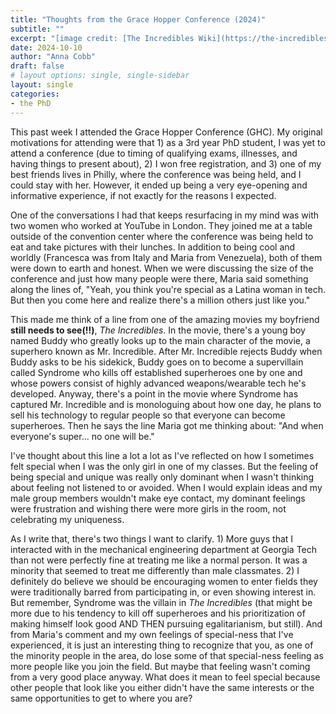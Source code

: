 ```yaml
---
title: "Thoughts from the Grace Hopper Conference (2024)"
subtitle: ""
excerpt: "[image credit: [The Incredibles Wiki](https://the-incredibles.fandom.com/wiki/Syndrome)]"
date: 2024-10-10
author: "Anna Cobb"
draft: false
# layout options: single, single-sidebar
layout: single
categories:
- the PhD
---
```


This past week I attended the Grace Hopper Conference (GHC). My original motivations for attending were that 1) as a 3rd year PhD student, I was yet to attend a conference (due to timing of qualifying exams, illnesses, and having things to present about), 2) I won free registration, and 3) one of my best friends lives in Philly, where the conference was being held, and I could stay with her. However, it ended up being a very eye-opening and informative experience, if not exactly for the reasons I expected.

One of the conversations I had that keeps resurfacing in my mind was with two women who worked at YouTube in London. They joined me at a table outside of the convention center where the conference was being held to eat and take pictures with their lunches. In addition to being cool and worldly (Francesca was from Italy and Maria from Venezuela), both of them were down to earth and honest. When we were discussing the size of the conference and just how many people were there, Maria said something along the lines of, "Yeah, you think you're special as a Latina woman in tech. But then you come here and realize there's a million others just like you." 

This made me think of a line from one of the amazing movies my boyfriend **still needs to see(!!)**, *The Incredibles*. In the movie, there's a young boy named Buddy who greatly looks up to the main character of the movie, a superhero known as Mr. Incredible. After Mr. Incredible rejects Buddy when Buddy asks to be his sidekick, Buddy goes on to become a supervillain called Syndrome who kills off established superheroes one by one and whose powers consist of highly advanced weapons/wearable tech he's developed. Anyway, there's a point in the movie where Syndrome has captured Mr. Incredible and is monologuing about how one day, he plans to sell his technology to regular people so that everyone can become superheroes. Then he says the line Maria got me thinking about: "And when everyone's super... no one will be."

I've thought about this line a lot a lot as I've reflected on how I sometimes felt special when I was the only girl in one of my classes. But the feeling of being special and unique was really only dominant when I wasn't thinking about feeling not listened to or avoided. When I would explain ideas and my male group members wouldn't make eye contact, my dominant feelings were frustration and wishing there were more girls in the room, not celebrating my uniqueness. 

As I write that, there's two things I want to clarify. 1) More guys that I interacted with in the mechanical engineering department at Georgia Tech than not were perfectly fine at treating me like a normal person. It was a minority that seemed to treat me differently than male classmates. 2) I definitely do believe we should be encouraging women to enter fields they were traditionally barred from participating in, or even showing interest in. But remember, Syndrome was the villain in *The Incredibles* (that might be more due to his tendency to kill off superheroes and his prioritization of making himself look good AND THEN pursuing egalitarianism, but still). And from Maria's comment and my own feelings of special-ness that I've experienced, it is just an interesting thing to recognize that you, as one of the minority people in the area, do lose some of that special-ness feeling as more people like you join the field. But maybe that feeling wasn't coming from a very good place anyway. What does it mean to feel special because other people that look like you either didn't have the same interests or the same opportunities to get to where you are? 
